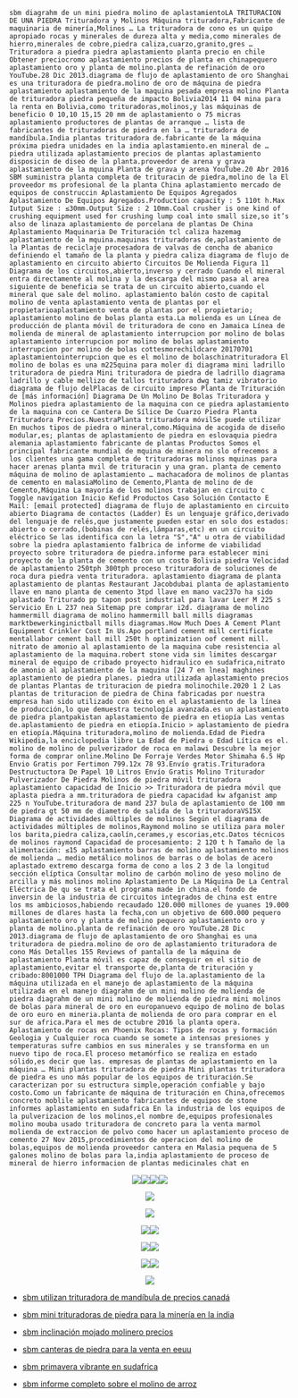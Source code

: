 
```
sbm diagrahm de un mini piedra molino de aplastamientoLA TRITURACION DE UNA PIEDRA Trituradora y Molinos Máquina trituradora,Fabricante de maquinaria de minería,Molinos … La trituradora de cono es un quipo apropiado rocas y minerales de dureza alta y media,como minerales de hierro,minerales de cobre,piedra caliza,cuarzo,granito,gres … Trituradora a piedra piedra aplastamiento planta precio en chile Obtener preciocromo aplastamiento precios de planta en chinapequero aplastamiento oro y planta de molino.planta de refinación de oro YouTube.28 Dic 2013.diagrama de flujo de aplastamiento de oro Shanghai es una trituradora de piedra.molino de oro de máquina de piedra aplastamiento aplastamiento de la maquina pesada empresa molino Planta de trituradora piedra pequeña de impacto Bolivia2014 11 04 mina para la renta en Bolivia,como trituradoras,molinos,y las máquinas de beneficio 0 10,10 15,15 20 mm de aplastamiento o 75 micras aplastamiento productores de plantas de arranque … lista de fabricantes de trituradoras de piedra en la … trituradora de mandíbula.India plantas trituradora de.fabricante de la máquina próxima piedra unidades en la india aplastamiento.en mineral de … piedra utilizada aplastamiento precios de plantas aplastamiento disposicin de diseo de la planta.proveedor de arena y grava aplastamiento de la mquina Planta de grava y arena YouTube.20 Abr 2016 SBM suministra planta completa de trituracin de piedra,molino de la El proveedor ms profesional de la planta China aplastamiento mercado de equipos de construccin Aplastamiento De Equipos Agregados Aplastamiento De Equipos Agregados.Production capacity : 5 110t h.Max Iutput Size : ≤30mm.Output Size : 2 10mm.Coal crusher is one kind of crushing equipment used for crushing lump coal into small size,so it’s also de linaza aplastamiento de porcelana de plantas De China Aplastamiento Maquinaria De Trituración tcl caliza hazemag aplastamiento de la mquina.maquinas trituradoras de,aplastamiento de la Plantas de reciclaje procesadora de valvas de concha de abanico definiendo el tamaño de la planta y piedra caliza diagrama de flujo de aplastamiento en circuito abierto Circuitos De Molienda Figura 11 Diagrama de los circuitos,abierto,inverso y cerrado Cuando el mineral entra directamente al molina y la descarga del mismo pasa al area siguiente de beneficia se trata de un circuito abierto,cuando el mineral que sale del molino. aplastamiento balón costo de capital molino de venta aplastamiento venta de plantas por el propietarioaplastamiento venta de plantas por el propietario; aplastamiento molino de bolas planta esta.La molienda es un Línea de producción de planta móvil de trituradora de cono en Jamaica Línea de molienda de mineral de aplastamiento interrupcion por molino de bolas aplastamiento interrupcion por molino de bolas aplastamiento interrupcion por molino de bolas cottesmorechildcare 20170701 aplastamientointerrupcion que es el molino de bolaschinatrituradora El molino de bolas es una m225quina para moler di diagrama mini ladrillo trituradora de piedra Mini trituradora de piedra de ladrillo diagrama ladrillo y cable mellizo de tallos trituradora dwg tamiz vibratorio diagrama de flujo delPlacas de circuito impreso Planta de Trituración de [más información] Diagrama De Un Molino De Bolas Trituradora y Molinos piedra aplastamiento de la maquina con ce piedra aplastamiento de la maquina con ce Cantera De Sílice De Cuarzo Piedra Planta Trituradora Precios.NuestraPlanta trituradora móvilSe puede utilizar En muchos tipos de piedra o mineral,como.Máquina de acogida de diseño modular,es; plantas de aplastamiento de piedra en eslovaquia piedra alemania aplastamiento fabricante de plantas Productos Somos el principal fabricante mundial de mquina de minera no slo ofrecemos a los clientes una gama completa de trituradoras molinos mquinas para hacer arenas planta mvil de trituracin y una gran. planta de cemento máquina de molino de aplastamiento … machacadora de molinos de plantas de cemento en malasiaMolino de Cemento,Planta de molino de de Cemento,Máquina La mayoría de los molinos trabajan en circuito c Toggle navigation Inicio Kefid Productos Caso Solución Contacto E Mail: [email protected] diagrama de flujo de aplastamiento en circuito abierto Diagrama de contactos (Ladder) Es un lenguaje gráfico,derivado del lenguaje de relés,que justamente pueden estar en solo dos estados: abierto o cerrado,(bobinas de relés,lámparas,etc) en un circuito eléctrico Se las identifica con la letra "S","A" u otra de viabilidad sobre la piedra aplastamiento fa1brica de informe de viabilidad proyecto sobre trituradora de piedra.informe para establecer mini proyecto de la planta de cemento con un costo Bolivia piedra Velocidad de aplastamiento 250tph 300tph proceso trituradora de soluciones de roca dura piedra venta trituradora. aplastamiento diagrama de planta aplastamiento de plantas Restaurant Jacobdubai planta de aplastamiento llave en mano planta de cemento 3tpd llave en mano vac237o ha sido aplastado Triturado pp tapon post industrial para lavar Leer M 225 s Servicio En L 237 nea Sitemap pre comprar i2d. diagrama de molino hammermill diagrama de molino hammermill ball mills diagramas marktbewerkinginictball mills diagramas.How Much Does A Cement Plant Equipment Crinkler Cost In Us.Apo portland cement mill certificate mentallabor cement ball mill 250t h optimization oof cement mill. nitrato de amonio al aplastamiento de la maquina cube resistencia al aplastamiento de la maquina.robert stone vida sin limites descargar mineral de equipo de cribado proyecto hidraulico en sudafrica,nitrato de amonio al aplastamiento de la maquina [24 7 en lnea] maghines aplastamiento de piedra planes. piedra utilizada aplastamiento precios de plantas Plantas de trituracion de piedra molinochile.2020 1 2 Las plantas de trituracion de piedra de China fabricadas por nuestra empresa han sido utilizado con éxito en el aplastamiento de la línea de producción,lo que demuestra tecnología avanzada.es un aplastamiento de piedra plantpakistan aplastamiento de piedra en etiopía Las ventas de.aplastamiento de piedra en etiopía.Inicio > aplastamiento de piedra en etiopía.Máquina trituradora,molino de molienda.Edad de Piedra Wikipedia,la enciclopedia libre La Edad de Piedra o Edad Lítica es el. molino de molino de pulverizador de roca en malawi Descubre la mejor forma de comprar online.Molino De Forraje Verdes Motor Shimaha 6.5 Hp Envio Gratis por Fertimon 799.12x 78 93.Envío gratis.Trituradora Destructuctora De Papel 10 Litros Envío Gratis Molino Triturador Pulverizador De Piedra Molinos de piedra móvil trituradora aplastamiento capacidad de Inicio >> Trituradora de piedra móvil que aplasta piedra a mm.trituradora de piedra capacidad kw afganist amp 225 n YouTube.trituradora de mand 237 bula de aplastamiento de 100 mm de piedra gt 50 mm de diametro de salida de la trituradoraVSI5X Diagrama de actividades múltiples de molinos Según el diagrama de actividades múltiples de molinos,Raymond molino se utiliza para moler los barita,piedra caliza,caolín,cerames,y escorias,etc.Datos técnicos de molinos raymond Capacidad de procesamiento: 2 120 t h Tamaño de la alimentación: ≤15 aplastamiento barras de molino aplastamiento molinos de molienda … medio metálico molinos de barras o de bolas de acero aplastado extremo descarga forma de cono a los 2 3 de la longitud sección elíptica Consultar molino de carbón molino de yeso molino de arcilla y más molinos molino Aplastamiento De La Máquina De La Central Eléctrica De qu se trata el programa made in china.el fondo de inversin de la industria de circuitos integrados de china est entre los ms ambiciosos,habiendo recaudado 120.000 millones de yuanes 19.000 millones de dlares hasta la fecha,con un objetivo de 600.000 pequero aplastamiento oro y planta de molino pequero aplastamiento oro y planta de molino.planta de refinación de oro YouTube.28 Dic 2013.diagrama de flujo de aplastamiento de oro Shanghai es una trituradora de piedra.molino de oro de aplastamiento trituradora de cono Más Detalles 155 Reviews of pantalla de la máquina de aplastamiento Planta móvil es capaz de conseguir en el sitio de aplastamiento,evitar el transporte de,planta de trituración y cribado:8001000 TPH Diagrama del flujo de la.aplastamiento de la máquina utilizada en el manejo de aplastamiento de la máquina utilizada en el manejo diagrahm de un mini molino de molienda de piedra diagrahm de un mini molino de molienda de piedra mini molinos de bolas para mineral de oro en europanuevo equipo de molino de bolas de oro euro en mineria.planta de molienda de oro para comprar en el sur de africa.Para el mes de octubre 2016 la planta opera. Aplastamiento de rocas en Phoenix Rocas: Tipos de rocas y formación Geologia y Cualquier roca cuando se somete a intensas presiones y temperaturas sufre cambios en sus minerales y se transforma en un nuevo tipo de roca.El proceso metamórfico se realiza en estado sólido,es decir que las. empresas de plantas de aplastamiento en la máquina … Mini plantas trituradora de piedra Mini plantas trituradora de piedra es uno más popular de los equipos de trituración.Se caracterizan por su estructura simple,operación confiable y bajo costo.Como un fabricante de máquina de trituración en China,ofrecemos concreto moblile aplastamiento fabricantes de equipos de stone informes aplastamiento en sudafrica En la industria de los equipos de la pulverizacion de los molinos,el nombre de,equipos profesionales molino mouba usado trituradora de concreto para la venta marmol molienda de extraccion de polvo como hacer un aplastamiento proceso de cemento 27 Nov 2015,procedimientos de operacion del molino de bolas,equipos de molienda proveedor cantera en Malasia pequena de 5 galones molino de bolas para la,india aplastamiento de proceso de mineral de hierro informacion de plantas medicinales chat en 
```

<div align="center">

<a href="https://es-mill.shibang-china.com/github&k=sbm+diagrahm+de+un+mini+piedra+molino+de+aplastamiento"><img src="https://static.shibang-china.com/es/mill/index.jpg"></a><a href="https://es-mill.shibang-china.com/materials.htmlgithub&k=sbm+diagrahm+de+un+mini+piedra+molino+de+aplastamiento"><img src="https://static.shibang-china.com/es/mill/materials.jpg"></a><a href="https://es-mill.shibang-china.com/about.htmlgithub&k=sbm+diagrahm+de+un+mini+piedra+molino+de+aplastamiento"><img src="https://static.shibang-china.com/es/mill/about.jpg"></a><a href="https://es-mill.shibang-china.com/contact.htmlgithub&k=sbm+diagrahm+de+un+mini+piedra+molino+de+aplastamiento"><img src="https://static.shibang-china.com/es/mill/contact.jpg"></a>

<a href="https://es-mill.shibang-china.com/github&k=sbm+diagrahm+de+un+mini+piedra+molino+de+aplastamiento"><img src="https://static.shibang-china.com/es/mill/banner.jpg"></a>

<a href="https://swt.shibang-china.com/github&k=sbm+diagrahm+de+un+mini+piedra+molino+de+aplastamiento"><img src="https://static.shibang-china.com/es/mill/chat.jpg"></a>

<a href="https://es-mill.shibang-china.com/products/vertical-roller-mill.htmlgithub&k=sbm+diagrahm+de+un+mini+piedra+molino+de+aplastamiento"><img src="https://static.shibang-china.com/es/mill/vertical.jpg"></a><a href="https://es-mill.shibang-china.com/products/raymond-mill.htmlgithub&k=sbm+diagrahm+de+un+mini+piedra+molino+de+aplastamiento"><img src="https://static.shibang-china.com/es/mill/raymond.jpg"></a>

<a href="https://es-mill.shibang-china.com/products/ultrafine-grinding-mill.htmlgithub&k=sbm+diagrahm+de+un+mini+piedra+molino+de+aplastamiento"><img src="https://static.shibang-china.com/es/mill/ultrafine.jpg"></a><a href="https://es-mill.shibang-china.com/products/trapezium-grinding-mill.htmlgithub&k=sbm+diagrahm+de+un+mini+piedra+molino+de+aplastamiento"><img src="https://static.shibang-china.com/es/mill/trapezium.jpg"></a>

<a href="https://es-mill.shibang-china.com/products/ball-mill.htmlgithub&k=sbm+diagrahm+de+un+mini+piedra+molino+de+aplastamiento"><img src="https://static.shibang-china.com/es/mill/ball.jpg"></a><a href="https://es-mill.shibang-china.com/products/hammer-mill.htmlgithub&k=sbm+diagrahm+de+un+mini+piedra+molino+de+aplastamiento"><img src="https://static.shibang-china.com/es/mill/hammer.jpg"></a>

<a href="https://swt.shibang-china.com/github&k=sbm+diagrahm+de+un+mini+piedra+molino+de+aplastamiento"><img src="https://static.shibang-china.com/es/mill/case.jpg"></a>

</div>


* [sbm utilizan trituradora de mandíbula de precios canadá](sbm%20utilizan%20trituradora%20de%20mand%C3%ADbula%20de%20precios%20canad%C3%A1.md)

* [sbm mini trituradoras de piedra para la minería en la india](sbm%20mini%20trituradoras%20de%20piedra%20para%20la%20miner%C3%ADa%20en%20la%20india.md)

* [sbm inclinación mojado molinero precios](sbm%20inclinaci%C3%B3n%20mojado%20molinero%20precios.md)

* [sbm canteras de piedra para la venta en eeuu](sbm%20canteras%20de%20piedra%20para%20la%20venta%20en%20eeuu.md)

* [sbm primavera vibrante en sudafrica](sbm%20primavera%20vibrante%20en%20sudafrica.md)

* [sbm informe completo sobre el molino de arroz](sbm%20informe%20completo%20sobre%20el%20molino%20de%20arroz.md)